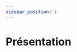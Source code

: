 ```yaml
---
sidebar_position: 1
---
```


#  Présentation

<ReactPlayer playing controls url='@site/static/img/Présentation.mp4' />